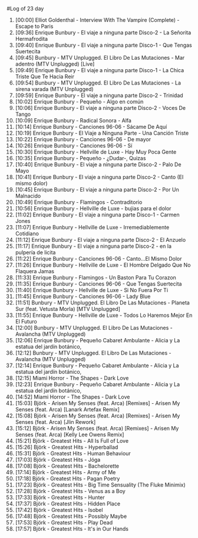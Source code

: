 #Log of 23 day

1. [00:00] Elliot Goldenthal - Interview With The Vampire (Complete) - Escape to Paris
1. [09:36] Enrique Bunbury - El viaje a ninguna parte Disco-2 - La Señorita Hermafrodita
1. [09:40] Enrique Bunbury - El viaje a ninguna parte Disco-1 - Que Tengas Suertecita
1. [09:45] Bunbury - MTV Unplugged. El Libro De Las Mutaciones - Mar adentro (MTV Unplugged) [Live]
1. [09:49] Enrique Bunbury - El viaje a ninguna parte Disco-1 - La Chica Triste Que Te Hacia Reir
1. [09:54] Bunbury - MTV Unplugged. El Libro De Las Mutaciones - La sirena varada (MTV Unplugged)
1. [09:59] Enrique Bunbury - El viaje a ninguna parte Disco-2 - Trinidad
1. [10:02] Enrique Bunbury - Pequeño - Algo en común
1. [10:06] Enrique Bunbury - El viaje a ninguna parte Disco-2 - Voces De Tango
1. [10:09] Enrique Bunbury - Radical Sonora - Alfa
1. [10:14] Enrique Bunbury - Canciones 96-06 - Sácame De Aquí
1. [10:19] Enrique Bunbury - El Viaje a Ninguna Parte - Una Canción Triste
1. [10:22] Enrique Bunbury - Canciones 96-06 - De mayor
1. [10:26] Enrique Bunbury - Canciones 96-06 - Sí
1. [10:30] Enrique Bunbury - Hellville de Luxe - Hay Muy Poca Gente
1. [10:35] Enrique Bunbury - Pequeño - ¿Dudar-, Quizas
1. [10:40] Enrique Bunbury - El viaje a ninguna parte Disco-2 - Palo De Mayo
1. [10:41] Enrique Bunbury - El viaje a ninguna parte Disco-2 - Canto (El mismo dolor)
1. [10:45] Enrique Bunbury - El viaje a ninguna parte Disco-2 - Por Un Malnacido
1. [10:49] Enrique Bunbury - Flamingos - Contraditorio
1. [10:56] Enrique Bunbury - Hellville de Luxe - bujias para el dolor
1. [11:02] Enrique Bunbury - El viaje a ninguna parte Disco-1 - Carmen Jones
1. [11:07] Enrique Bunbury - Hellville de Luxe - Irremediablemente Cotidiano
1. [11:12] Enrique Bunbury - El viaje a ninguna parte Disco-2 - El Anzuelo
1. [11:17] Enrique Bunbury - El viaje a ninguna parte Disco-2 - en la pulpería de licita
1. [11:22] Enrique Bunbury - Canciones 96-06 - Canto...El Mismo Dolor
1. [11:26] Enrique Bunbury - Hellville de Luxe - El Hombre Delgado Que No Flaquera Jamas
1. [11:33] Enrique Bunbury - Flamingos - Un Baston Para Tu Corazon
1. [11:35] Enrique Bunbury - Canciones 96-06 - Que Tengas Suertecita
1. [11:40] Enrique Bunbury - Hellville de Luxe - Si No Fuera Por Ti
1. [11:45] Enrique Bunbury - Canciones 96-06 - Lady Blue
1. [11:51] Bunbury - MTV Unplugged. El Libro De Las Mutaciones - Planeta Sur (feat. Vetusta Morla) [MTV Unplugged]
1. [11:55] Enrique Bunbury - Hellville de Luxe - Todos Lo Haremos Mejor En El Futuro
1. [12:00] Bunbury - MTV Unplugged. El Libro De Las Mutaciones - Avalancha (MTV Unplugged)
1. [12:06] Enrique Bunbury - Pequeño Cabaret Ambulante - Alicia y La estatua del jardín botánico,
1. [12:12] Bunbury - MTV Unplugged. El Libro De Las Mutaciones - Avalancha (MTV Unplugged)
1. [12:14] Enrique Bunbury - Pequeño Cabaret Ambulante - Alicia y La estatua del jardín botánico,
1. [12:15] Miami Horror - The Shapes - Dark Love
1. [12:23] Enrique Bunbury - Pequeño Cabaret Ambulante - Alicia y La estatua del jardín botánico,
1. [14:52] Miami Horror - The Shapes - Dark Love
1. [15:03] Björk - Arisen My Senses (feat. Arca) [Remixes] - Arisen My Senses (feat. Arca) [Lanark Artefax Remix]
1. [15:08] Björk - Arisen My Senses (feat. Arca) [Remixes] - Arisen My Senses (feat. Arca) [Jlin Rework]
1. [15:12] Björk - Arisen My Senses (feat. Arca) [Remixes] - Arisen My Senses (feat. Arca) [Kelly Lee Owens Remix]
1. [15:21] Björk - Greatest Hits - All Is Full of Love
1. [15:26] Björk - Greatest Hits - Hyperballad
1. [15:31] Björk - Greatest Hits - Human Behaviour
1. [17:03] Björk - Greatest Hits - Jóga
1. [17:08] Björk - Greatest Hits - Bachelorette
1. [17:14] Björk - Greatest Hits - Army of Me
1. [17:18] Björk - Greatest Hits - Pagan Poetry
1. [17:23] Björk - Greatest Hits - Big Time Sensuality (The Fluke Minimix)
1. [17:28] Björk - Greatest Hits - Venus as a Boy
1. [17:33] Björk - Greatest Hits - Hunter
1. [17:37] Björk - Greatest Hits - Hidden Place
1. [17:42] Björk - Greatest Hits - Isobel
1. [17:48] Björk - Greatest Hits - Possibly Maybe
1. [17:53] Björk - Greatest Hits - Play Dead
1. [17:57] Björk - Greatest Hits - It's in Our Hands
